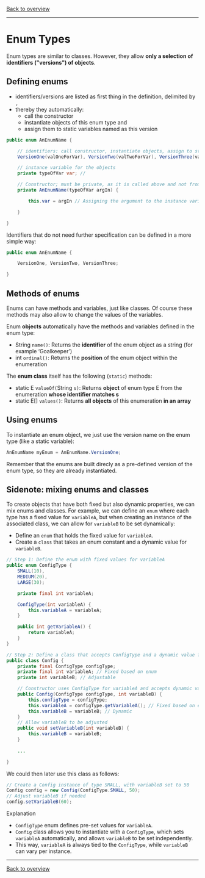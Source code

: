 [Back to overview](./00_Java_SyntaxGuide.md)

---
# Enum Types

Enum types are similar to classes. However, they allow **only a selection of identifiers ("versions") of objects**.

## Defining enums

- identifiers/versions are listed as first thing in the definition, delimited by `,`
- thereby they automatically:
    - call the constructor
    - instantiate objects of this enum type and
    - assign them to static variables named as this version

```java
public enum AnEnumName {

    // identifiers: call constructor, instantiate objects, assign to static variables
    VersionOne(valOneForVar), VersionTwo(valTwoForVar), VersionThree(valThreeForVar);

    // instance variable for the objects
    private typeOfVar var; // 

    // Constructor; must be private, as it is called above and not from outside
    private AnEnumName(typeOfVar argIn) {

        this.var = argIn // Assigning the argument to the instance variable

    }

}

```

Identifiers that do not need further specification can be defined in a more simple way:

```java
public enum AnEnumName {

    VersionOne, VersionTwo, VersionThree;

}
```


## Methods of enums

Enums can have methods and variables, just like classes. Of course these methods may also allow to change the values of the variables.

Enum **objects** automatically have the methods and variables defined in the enum type:

- String `name()`: Returns the **identifier** of the enum object as a string (for example ‘Goalkeeper’)
- int `ordinal()`: Returns the **position** of the enum object within the enumeration

The **enum class** itself has the following (`static`) methods:

- static E `valueOf(`String `s)`: Returns **object** of enum type E from the enumeration **whose identifier matches s**
- static E[] `values()`: Returns **all objects** of this enumeration **in an array**

## Using enums


To instantiate an enum object, we just use the version name on the enum type (like a static variable):

```java
AnEnumName myEnum = AnEnumName.VersionOne;
```

Remember that the enums are built direcly as a pre-defined version of the enum type, so they are already instantiated.



## Sidenote: mixing enums and classes

To create objects that have both fixed but also dynamic properties, we can mix enums and classes. For example, we can define an `enum` where each type has a fixed value for `variableA`, but when creating an instance of the associated class, we can allow for `variableB` to be set dynamically:

- Define an `enum` that holds the fixed value for `variableA`.
- Create a `class` that takes an enum constant and a dynamic value for `variableB`.


```java
// Step 1: Define the enum with fixed values for variableA
public enum ConfigType {
    SMALL(10),
    MEDIUM(20),
    LARGE(30);

    private final int variableA;

    ConfigType(int variableA) {
        this.variableA = variableA;
    }

    public int getVariableA() {
        return variableA;
    }
}

// Step 2: Define a class that accepts ConfigType and a dynamic value for variableB
public class Config {
    private final ConfigType configType;
    private final int variableA; // Fixed based on enum
    private int variableB; // Adjustable

    // Constructor uses ConfigType for variableA and accepts dynamic variableB
    public Config(ConfigType configType, int variableB) {
        this.configType = configType;
        this.variableA = configType.getVariableA(); // Fixed based on enum
        this.variableB = variableB; // Dynamic
    }
    // Allow variableB to be adjusted
    public void setVariableB(int variableB) {
        this.variableB = variableB;
    }
    
    ...

}
```

We could then later use this class as follows:

```java
// Create a Config instance of type SMALL, with variableB set to 50
Config config = new Config(ConfigType.SMALL, 50);
// Adjust variableB if needed
config.setVariableB(60);
```

Explanation

- `ConfigType` enum defines pre-set values for `variableA`.
- `Config` class allows you to instantiate with a `ConfigType`, which sets `variableA` automatically, and allows `variableB` to be set independently.
- This way, `variableA` is always tied to the `ConfigType`, while `variableB` can vary per instance.

---

[Back to overview](./00_Java_SyntaxGuide.md)
